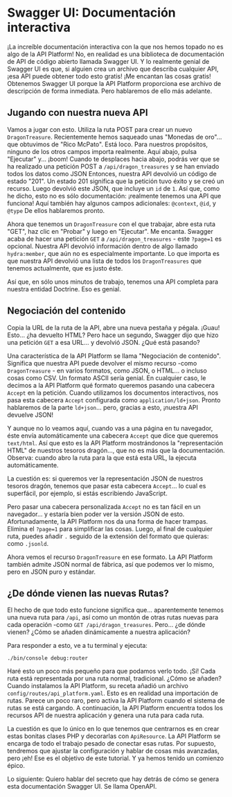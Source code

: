 # Swagger UI: Documentación interactiva

¡La increíble documentación interactiva con la que nos hemos topado no es algo de la API Platform! No, en realidad es una biblioteca de documentación de API de código abierto llamada Swagger UI. Y lo realmente genial de Swagger UI es que, si alguien crea un archivo que describa cualquier API, ¡esa API puede obtener todo esto gratis! ¡Me encantan las cosas gratis! Obtenemos Swagger UI porque la API Platform proporciona ese archivo de descripción de forma inmediata. Pero hablaremos de ello más adelante.

## Jugando con nuestra nueva API

Vamos a jugar con esto. Utiliza la ruta POST para crear un nuevo `DragonTreasure`. Recientemente hemos saqueado unas "Monedas de oro"... que obtuvimos de "Rico McPato". Está loco. Para nuestros propósitos, ninguno de los otros campos importa realmente. Aquí abajo, pulsa "Ejecutar" y... ¡boom! Cuando te desplaces hacia abajo, podrás ver que se ha realizado una petición POST a `/api/dragon_treasures` y se han enviado todos los datos como JSON Entonces, nuestra API devolvió un código de estado "201". Un estado 201 significa que la petición tuvo éxito y se creó un recurso. Luego devolvió este JSON, que incluye un `id` de `1`. Así que, como he dicho, esto no es sólo documentación: ¡realmente tenemos una API que funciona! Aquí también hay algunos campos adicionales: `@context`, `@id`, y `@type` De ellos hablaremos pronto.

Ahora que tenemos un `DragonTreasure` con el que trabajar, abre esta ruta "GET", haz clic en "Probar" y luego en "Ejecutar". Me encanta. Swagger acaba de hacer una petición `GET` a `/api/dragon_treasures` - este `?page=1` es opcional. Nuestra API devolvió información dentro de algo llamado `hydra:member`, que aún no es especialmente importante. Lo que importa es que nuestra API devolvió una lista de todos los `DragonTreasures` que tenemos actualmente, que es justo éste.

Así que, en sólo unos minutos de trabajo, tenemos una API completa para nuestra entidad Doctrine. Eso es genial.

## Negociación del contenido

Copia la URL de la ruta de la API, abre una nueva pestaña y pégala. ¡Guau! Esto... ¿ha devuelto HTML? Pero hace un segundo, Swagger dijo que hizo una petición `GET` a esa URL... y devolvió JSON. ¿Qué está pasando?

Una característica de la API Platform se llama "Negociación de contenido". Significa que nuestra API puede devolver el mismo recurso -como `DragonTreasure` - en varios formatos, como JSON, o HTML... o incluso cosas como CSV. Un formato ASCII sería genial. En cualquier caso, le decimos a la API Platform qué formato queremos pasando una cabecera `Accept` en la petición. Cuando utilizamos los documentos interactivos, nos pasa esta cabecera `Accept` configurada como `application/ld+json`. Pronto hablaremos de la parte `ld+json`... pero, gracias a esto, ¡nuestra API devuelve JSON!

Y aunque no lo veamos aquí, cuando vas a una página en tu navegador, éste envía automáticamente una cabecera `Accept` que dice que queremos `text/html`. Así que esto es la API Platform mostrándonos la "representación HTML" de nuestros tesoros dragón..., que no es más que la documentación. Observa: cuando abro la ruta para la que está esta URL, la ejecuta automáticamente.

La cuestión es: si queremos ver la representación JSON de nuestros tesoros dragón, tenemos que pasar esta cabecera `Accept`... lo cual es superfácil, por ejemplo, si estás escribiendo JavaScript.

Pero pasar una cabecera personalizada `Accept` no es tan fácil en un navegador... y estaría bien poder ver la versión JSON de esto. Afortunadamente, la API Platform nos da una forma de hacer trampas. Elimina el `?page=1` para simplificar las cosas. Luego, al final de cualquier ruta, puedes añadir `.` seguido de la extensión del formato que quieras: como `.jsonld`.

Ahora vemos el recurso `DragonTreasure` en ese formato. La API Platform también admite JSON normal de fábrica, así que podemos ver lo mismo, pero en JSON puro y estándar.

## ¿De dónde vienen las nuevas Rutas?

El hecho de que todo esto funcione significa que... aparentemente tenemos una nueva ruta para `/api`, así como un montón de otras rutas nuevas para cada operación -como `GET /api/dragon_treasures`. Pero... ¿de dónde vienen? ¿Cómo se añaden dinámicamente a nuestra aplicación?

Para responder a esto, ve a tu terminal y ejecuta:

```terminal
./bin/console debug:router
```

Haré esto un poco más pequeño para que podamos verlo todo. ¡Sí! Cada ruta está representada por una ruta normal, tradicional. ¿Cómo se añaden? Cuando instalamos la API Platform, su receta añadió un archivo `config/routes/api_platform.yaml`. Esto es en realidad una importación de rutas. Parece un poco raro, pero activa la API Platform cuando el sistema de rutas se está cargando. A continuación, la API Platform encuentra todos los recursos API de nuestra aplicación y genera una ruta para cada ruta.

La cuestión es que lo único en lo que tenemos que centrarnos es en crear estas bonitas clases PHP y decorarlas con `ApiResource`. La API Platform se encarga de todo el trabajo pesado de conectar esas rutas. Por supuesto, tendremos que ajustar la configuración y hablar de cosas más avanzadas, pero ¡eh! Ese es el objetivo de este tutorial. Y ya hemos tenido un comienzo épico.

Lo siguiente: Quiero hablar del secreto que hay detrás de cómo se genera esta documentación Swagger UI. Se llama OpenAPI.